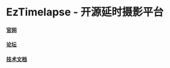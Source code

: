 # EzTimelapse - 开源延时摄影平台
 
#### [官网](https://timelapse.ezeyes.cn/ '官网')
#### [论坛](https://github.com/xeecos/EzTimelapse/issues '首页')
#### [技术文档](https://github.com/xeecos/EzTimelapse/wiki '技术文档')
